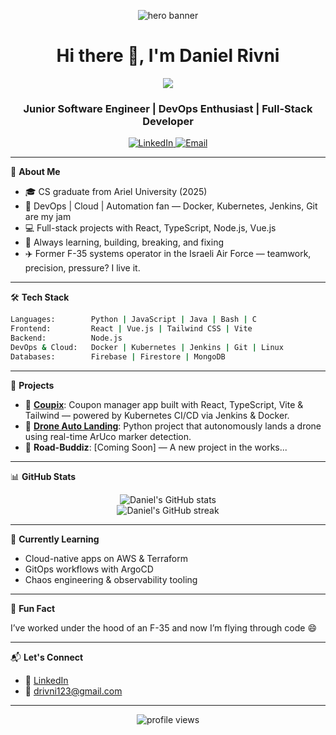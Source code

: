
<!-- Daniel Rivni | GitHub Profile README -->

<p align="center">
  <img src="https://readme-hero.vercel.app/api?username=DanielRivni&image=https://images.unsplash.com/photo-1535223289827-42f1e9919769&title=Welcome%20to%20My%20GitHub!&font=Architects+Daughter&description=Junior%20Software%20Engineer%20%7C%20DevOps%20Enthusiast%20%7C%20Loves%20Automation&center=true&align=center&theme=dark" alt="hero banner" />
</p>

<h1 align="center">Hi there 👋, I'm Daniel Rivni</h1>

<p align="center">
  <img src="https://readme-typing-svg.demolab.com/?lines=Hi,+I'm+Daniel+Rivni!;Junior+Software+Engineer;DevOps+and+Cloud+Enthusiast;Full-Stack+Developer&center=true&width=500&height=45" />
</p>

<h3 align="center">Junior Software Engineer | DevOps Enthusiast | Full-Stack Developer</h3>

<p align="center">
  <a href="https://www.linkedin.com/in/danielrivni/">
    <img alt="LinkedIn" src="https://img.shields.io/badge/LinkedIn-blue?style=flat-square&logo=linkedin&logoColor=white" />
  </a>
  <a href="mailto:drivni123@gmail.com">
    <img alt="Email" src="https://img.shields.io/badge/Gmail-DB4437?style=flat-square&logo=gmail&logoColor=white" />
  </a>
</p>

---

🧠 **About Me**

- 🎓 CS graduate from Ariel University (2025)
- 🔧 DevOps | Cloud | Automation fan — Docker, Kubernetes, Jenkins, Git are my jam
- 💻 Full-stack projects with React, TypeScript, Node.js, Vue.js
- 🧪 Always learning, building, breaking, and fixing
- ✈️ Former F-35 systems operator in the Israeli Air Force — teamwork, precision, pressure? I live it.

---

🛠️ **Tech Stack**

```bash
Languages:        Python | JavaScript | Java | Bash | C
Frontend:         React | Vue.js | Tailwind CSS | Vite
Backend:          Node.js
DevOps & Cloud:   Docker | Kubernetes | Jenkins | Git | Linux
Databases:        Firebase | Firestore | MongoDB
```

---

🚀 **Projects**

- 🧾 [**Coupix**](https://github.com/DanielRivni/Coupix.git): Coupon manager app built with React, TypeScript, Vite & Tailwind — powered by Kubernetes CI/CD via Jenkins & Docker.
- 🚁 [**Drone Auto Landing**](https://github.com/DanielRivni/DroneAutoLanding): Python project that autonomously lands a drone using real-time ArUco marker detection.
- 🚙 **Road-Buddiz**: [Coming Soon] — A new project in the works...

---

📊 **GitHub Stats**

<p align="center">
  <img src="https://github-readme-stats.vercel.app/api?username=DanielRivni&show_icons=true&theme=default" alt="Daniel's GitHub stats" />
  <br />
  <img src="https://github-readme-streak-stats.herokuapp.com/?user=DanielRivni&theme=default" alt="Daniel's GitHub streak" />
</p>

---

🎯 **Currently Learning**

- Cloud-native apps on AWS & Terraform
- GitOps workflows with ArgoCD
- Chaos engineering & observability tooling

---

🧩 **Fun Fact**

I’ve worked under the hood of an F-35 and now I’m flying through code 😄

---

📬 **Let's Connect**

- 💼 [LinkedIn](https://www.linkedin.com/in/danielrivni/)
- 📧 drivni123@gmail.com

---

<!-- profile views badge (optional) -->
<p align="center">
  <img src="https://komarev.com/ghpvc/?username=DanielRivni&label=Profile%20views&color=0e75b6&style=flat" alt="profile views" />
</p>
